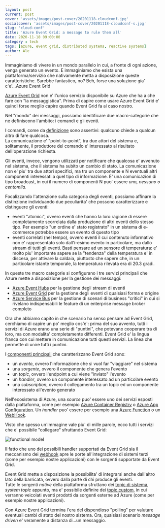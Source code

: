 ```yaml
---
layout: post
current: post
cover: 'assets/images/post-cover/20201118-cloudconf.jpg'
socialcover: 'assets/images/post-cover/20201118-cloudconf-s.jpg'
slug: 'cloud-conf'
title: 'Azure Event Grid: a message to rule them all'
date: 2020-11-18 09:00:00
category : tech
tags: [azure, event grid, distributed systems, reactive systems]
author: Ale
---
```

Immaginiamo di vivere in un mondo parallelo in cui, a fronte di ogni azione, venga generato un evento. E immaginiamo che esista una piattaforma/servizio che nativamente metta a disposizione queste caratteristiche. Sarebbe fantastico, no? Beh, forse una soluzione gia' c'e'...Azure Event Grid

[Azure Event Grid](https://docs.microsoft.com/en-us/azure/event-grid/?WT.mc_id=AZ-MVP-5001625) non e' l'unico servizio disponibile su Azure che ha a che fare con "la messaggistica". Prima di capire come usare Azure Event Grid e' quindi forse meglio capire quando Event Grid fa al caso nostro.

Nel "mondo" dei messaggi, possiamo identificare due macro-categorie che ne definiscono l'ambito: i comandi e gli eventi.

I comandi, come da [definizione](https://www.treccani.it/vocabolario/comando1/) sono assertivi: qualcuno chiede a qualcun altro di fare qualcosa.  
La comunicazione e' "point-to-point", tra due attori del sistema e, solitamente, il produttore del comando e' interessato al risultato dell'operazione richiesta.

Gli eventi, invece, vengono utilizzati per notificare che qualcosa e' avvenuto nel sistema, che il sistema ha subito un cambio di stato. La comunicazione non e' piu' tra due attori specifici, ma tra un componente e N eventuali altri componenti interessati a quel tipo di informazione. E' una comunicazion di tipo broadcast, in cui il numero di componenti N puo' essere _uno, nessuno o centomila_.

Focalizzando l'attenzione sulla categoria degli eventi, possiamo affinare la distinzione individuando due peculiarita' che possono caratterizzare e distinguere gli eventi:
- eventi "atomici", ovvero eventi che hanno la loro ragione di essere completamente scorrelata dalla produzione di altri eventi dello stesso tipo. Per esempio "un ordine e' stato registrato" in un sistema di e-commerce potrebbe essere un evento di questo tipo
- eventi correlati (nel tempo), ovvero eventi il cui contenuto informativo non e' rappresentato solo dall'i-esimo evento in particolare, ma dallo stream di tutti gli eventi. Basti pensare ad un sensore di temperatura: e' molto piu' importante sapere se la "tendenza" della temperatura e' in discesa, per attivare la caldaia, piuttosto che sapere che, in un particolare istante temporale, la temperatura rilevata era di 20.3 gradi.

In queste tre macro categorie si configurano i tre servizi principali che Azure mette a disposizione per la gestione dei messaggi:
- [Azure Event Hubs](https://azure.microsoft.com/en-us/services/event-hubs/?WT.mc_id=AZ-MVP-5001625) per la gestione degli stream di eventi
- [Azure Event Grid](https://docs.microsoft.com/en-us/azure/event-grid/?WT.mc_id=AZ-MVP-5001625) per la gestione degli eventi di qualsiasi forma e origine
- [Azure Service Bus](https://docs.microsoft.com/en-us/azure/service-bus-messaging/service-bus-messaging-overview?WT.mc_id=AZ-MVP-5001625) per la gestione di scenari di business "critici" in cui si rivelano indispensabili le feature di un enterprise message broker completo

Ora che abbiamo capito in che scenario ha senso pensare ad Event Grid, cerchiamo di capire un po' meglio cos'e': prima del suo avvento, tutti i servizi di Azure erano una serie di "puntini", che potevano cooperare tra di loro, ma con modalita' completamente differenti. Event Grid e' la lingua franca con cui mettere in comunicazione tutti questi servizi. La linea che permette di unire tutti i puntini.

I [componenti principali](https://docs.microsoft.com/en-us/azure/event-grid/concepts?WT.mc_id=AZ-MVP-5001625) che caratterizzano Event Grid sono:
- un _evento_, ovvero l'informazione che si vuol far "viaggiare" nel sistema
- una _sorgente_, ovvero il componente che genera l'evento
- un _topic_, ovvero l'endpoint a cui viene "inviato" l'evento
- un _handler_, ovvero un componente interessato ad un particolare evento
- una _subscription_, ovvero il collegamento tra un topic ed un componente interessato all'evento generato

Nell'ecosistema di Azure, una _source_ puo' essere uno dei servizi esposti dalla piattaforma, come per esempio [Azure Container Registry](https://docs.microsoft.com/en-us/azure/event-grid/event-schema-container-registry?WT.mc_id=AZ-MVP-5001625) o [Azure App Configuration](https://docs.microsoft.com/en-us/azure/event-grid/event-schema-app-configuration?WT.mc_id=AZ-MVP-5001625). Un _handler_ puo' essere per esempio una [Azure Function](https://docs.microsoft.com/en-us/azure/event-grid/handler-functions?WT.mc_id=AZ-MVP-5001625) o un [WebHook](https://docs.microsoft.com/en-us/azure/event-grid/handler-webhooks?WT.mc_id=AZ-MVP-5001625).  

Visto che spesso un'immagine vale piu' di mille parole, ecco tutti i servizi che e' possibile "collegare" sfruttando Event Grid:

![functional model](https://docs.microsoft.com/en-us/azure/event-grid/media/overview/functional-model.png?WT.mc_id=AZ-MVP-5001625)

Il fatto che uno dei possibili handler supportati da Event Grid sia il meccanismo dei [webhook](https://docs.microsoft.com/en-us/azure/event-grid/handler-webhooks?WT.mc_id=AZ-MVP-5001625) apre le porte all'integrazione di sistemi terzi (come per esempio nostre applicazioni) con le sorgenti supportate da Event Grid.

Event Grid mette a disposizione la possibilita' di integrarsi anche dall'altro lato della barricata, ovvero dalla parte di chi produce gli eventi.  
Tutte le sorgenti _native_ della piattaforma sfruttano dei [topic di sistema](https://docs.microsoft.com/en-us/azure/event-grid/system-topics?WT.mc_id=AZ-MVP-5001625), _system topic_ appunto, ma e' possibile definire dei [topic custom](https://docs.microsoft.com/en-us/azure/event-grid/custom-topics?WT.mc_id=AZ-MVP-5001625), in cui verranno veicolati eventi prodotti da sorgenti esterne ad Azure (come per esempio nostre applicazioni).

Con Azure Event Grid termina l'era del dispendioso "polling" per valutare eventuali cambi di stato del nostro sistema. Ora, qualsiasi scenario _message driven_ e' veramente a distanza di...un messaggio.



